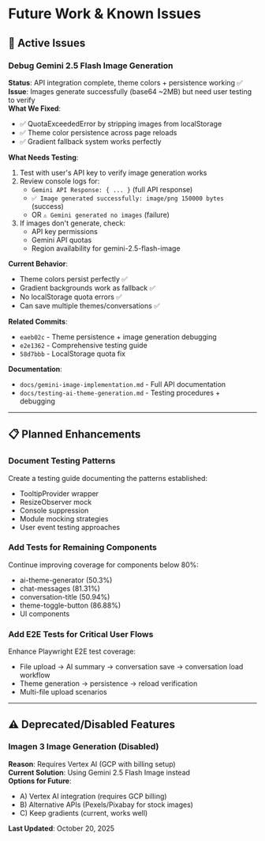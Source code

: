 # Future Work & Known Issues

## 🔧 Active Issues

### Debug Gemini 2.5 Flash Image Generation
**Status**: API integration complete, theme colors + persistence working ✅  
**Issue**: Images generate successfully (base64 ~2MB) but need user testing to verify  
**What We Fixed**:
- ✅ QuotaExceededError by stripping images from localStorage
- ✅ Theme color persistence across page reloads
- ✅ Gradient fallback system works perfectly

**What Needs Testing**:
1. Test with user's API key to verify image generation works
2. Review console logs for:
   - `Gemini API Response: { ... }` (full API response)
   - `✅ Image generated successfully: image/png 150000 bytes` (success)
   - OR `⚠️ Gemini generated no images` (failure)
3. If images don't generate, check:
   - API key permissions
   - Gemini API quotas
   - Region availability for gemini-2.5-flash-image

**Current Behavior**:
- Theme colors persist perfectly ✅
- Gradient backgrounds work as fallback ✅
- No localStorage quota errors ✅
- Can save multiple themes/conversations ✅

**Related Commits**:
- `eaeb02c` - Theme persistence + image generation debugging
- `e2e1362` - Comprehensive testing guide
- `58d7bbb` - LocalStorage quota fix

**Documentation**:
- `docs/gemini-image-implementation.md` - Full API documentation
- `docs/testing-ai-theme-generation.md` - Testing procedures + debugging

---

## 📋 Planned Enhancements

### Document Testing Patterns
Create a testing guide documenting the patterns established:
- TooltipProvider wrapper
- ResizeObserver mock
- Console suppression
- Module mocking strategies
- User event testing approaches

### Add Tests for Remaining Components
Continue improving coverage for components below 80%:
- ai-theme-generator (50.3%)
- chat-messages (81.31%)
- conversation-title (50.94%)
- theme-toggle-button (86.88%)
- UI components

### Add E2E Tests for Critical User Flows
Enhance Playwright E2E test coverage:
- File upload → AI summary → conversation save → conversation load workflow
- Theme generation → persistence → reload verification
- Multi-file upload scenarios

---

## ⚠️ Deprecated/Disabled Features

### Imagen 3 Image Generation (Disabled)
**Reason**: Requires Vertex AI (GCP with billing setup)  
**Current Solution**: Using Gemini 2.5 Flash Image instead  
**Options for Future**:
- A) Vertex AI integration (requires GCP billing)
- B) Alternative APIs (Pexels/Pixabay for stock images)
- C) Keep gradients (current, works well)

**Last Updated**: October 20, 2025
